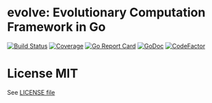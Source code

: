 # evolve: Evolutionary Computation Framework in Go

[![Build Status](https://travis-ci.org/arl/evolve.svg?branch=master)](https://travis-ci.org/arl/evolve) [![Coverage](https://codecov.io/gh/arl/evolve/branch/master/graph/badge.svg)](https://codecov.io/gh/arl/evolve)
[![Go Report Card](https://goreportcard.com/badge/github.com/arl/evolve)](https://goreportcard.com/report/github.com/arl/evolve)
[![GoDoc](http://img.shields.io/badge/go-documentation-blue.svg?style=flat-square)](http://godoc.org/github.com/arl/evolve) 
[![CodeFactor](https://www.codefactor.io/repository/github/arl/evolve/badge)](https://www.codefactor.io/repository/github/arl/evolve)


# License MIT

See [LICENSE file](./LICENSE)
